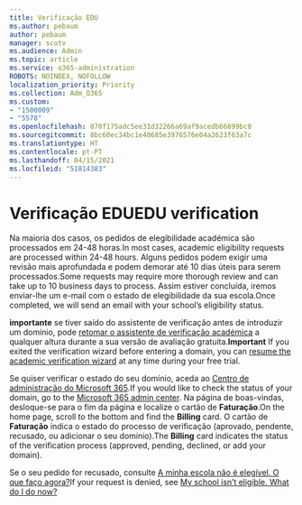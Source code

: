 ```yaml
---
title: Verificação EDU
ms.author: pebaum
author: pebaum
manager: scotv
ms.audience: Admin
ms.topic: article
ms.service: o365-administration
ROBOTS: NOINDEX, NOFOLLOW
localization_priority: Priority
ms.collection: Adm_O365
ms.custom:
- "1500009"
- "5578"
ms.openlocfilehash: 870f175adc5ee31d32266a69af9acedb66899bc8
ms.sourcegitcommit: 8bc60ec34bc1e40685e3976576e04a2623f63a7c
ms.translationtype: HT
ms.contentlocale: pt-PT
ms.lasthandoff: 04/15/2021
ms.locfileid: "51814383"
---
```

# <a name="edu-verification"></a><span data-ttu-id="c4ded-102">Verificação EDU</span><span class="sxs-lookup"><span data-stu-id="c4ded-102">EDU verification</span></span>

<span data-ttu-id="c4ded-103">Na maioria dos casos, os pedidos de elegibilidade académica são processados em 24-48 horas.</span><span class="sxs-lookup"><span data-stu-id="c4ded-103">In most cases, academic eligibility requests are processed within 24-48 hours.</span></span> <span data-ttu-id="c4ded-104">Alguns pedidos podem exigir uma revisão mais aprofundada e podem demorar até 10 dias úteis para serem processados.</span><span class="sxs-lookup"><span data-stu-id="c4ded-104">Some requests may require more thorough review and can take up to 10 business days to process.</span></span> <span data-ttu-id="c4ded-105">Assim estiver concluída, iremos enviar-lhe um e-mail com o estado de elegibilidade da sua escola.</span><span class="sxs-lookup"><span data-stu-id="c4ded-105">Once completed, we will send an email with your school’s eligibility status.</span></span>

<span data-ttu-id="c4ded-106">**importante** se tiver saído do assistente de verificação antes de introduzir um domínio, pode [retomar o assistente de verificação académica](https://go.microsoft.com/fwlink/p/?linkid=2135255) a qualquer altura durante a sua versão de avaliação gratuita.</span><span class="sxs-lookup"><span data-stu-id="c4ded-106">**Important** If you exited the verification wizard before entering a domain, you can [resume the academic verification wizard](https://go.microsoft.com/fwlink/p/?linkid=2135255) at any time during your free trial.</span></span>

<span data-ttu-id="c4ded-107">Se quiser verificar o estado do seu domínio, aceda ao [Centro de administração do Microsoft 365](https://go.microsoft.com/fwlink/p/?linkid=2024339).</span><span class="sxs-lookup"><span data-stu-id="c4ded-107">If you would like to check the status of your domain, go to the [Microsoft 365 admin center](https://go.microsoft.com/fwlink/p/?linkid=2024339).</span></span> <span data-ttu-id="c4ded-108">Na página de boas-vindas, desloque-se para o fim da página e localize o cartão de **Faturação**.</span><span class="sxs-lookup"><span data-stu-id="c4ded-108">On the home page, scroll to the bottom and find the **Billing** card.</span></span> <span data-ttu-id="c4ded-109">O cartão de **Faturação** indica o estado do processo de verificação (aprovado, pendente, recusado, ou adicionar o seu domínio).</span><span class="sxs-lookup"><span data-stu-id="c4ded-109">The **Billing** card indicates the status of the verification process (approved, pending, declined, or add your domain).</span></span>

<span data-ttu-id="c4ded-110">Se o seu pedido for recusado, consulte [A minha escola não é elegível. O que faço agora?](https://docs.microsoft.com/microsoft-365/commerce/subscriptions/verify-academic-eligibility#my-school-isnt-eligible-what-do-i-do-now)</span><span class="sxs-lookup"><span data-stu-id="c4ded-110">If your request is denied, see [My school isn’t eligible. What do I do now?](https://docs.microsoft.com/microsoft-365/commerce/subscriptions/verify-academic-eligibility#my-school-isnt-eligible-what-do-i-do-now)</span></span>